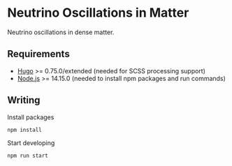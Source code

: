 # Neutrino Oscillations in Matter


Neutrino oscillations in dense matter.


## Requirements

- [Hugo](https://gohugo.io/getting-started/installing/) >= 0.75.0/extended (needed for SCSS processing support)
- [Node.js](https://nodejs.org/) >= 14.15.0 (needed to install npm packages and run commands)

## Writing

Install packages

```bash
npm install
```

Start developing

```bash
npm run start
```
